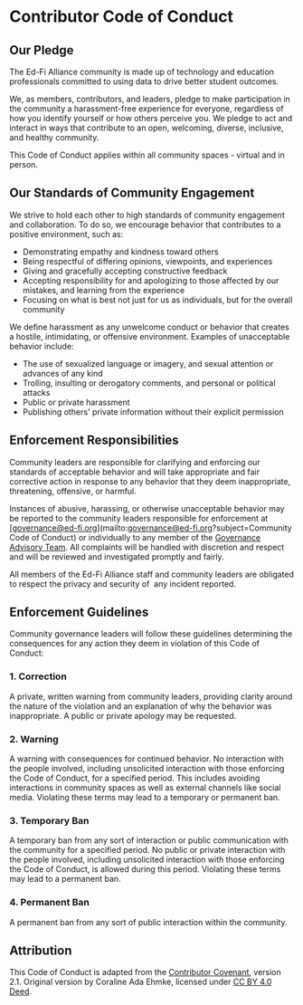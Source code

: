 # Contributor Code of Conduct

## Our Pledge

The Ed-Fi Alliance community is made up of technology and education
professionals committed to using data to drive better student outcomes.

We, as members, contributors, and leaders, pledge to make participation in the
community a harassment-free experience for everyone, regardless of how you
identify yourself or how others perceive you. We pledge to act and interact in
ways that contribute to an open, welcoming, diverse, inclusive, and healthy
community.

This Code of Conduct applies within all community spaces - virtual and in
person.

## Our Standards of Community Engagement

We strive to hold each other to high standards of community engagement and
collaboration. To do so, we encourage behavior that contributes to a positive
environment, such as:

- Demonstrating empathy and kindness toward others
- Being respectful of differing opinions, viewpoints, and experiences
- Giving and gracefully accepting constructive feedback
- Accepting responsibility for and apologizing to those affected by our
  mistakes, and learning from the experience
- Focusing on what is best not just for us as individuals, but for the overall
  community

We define harassment as any unwelcome conduct or behavior that creates a
hostile, intimidating, or offensive environment. Examples of unacceptable
behavior include:

- The use of sexualized language or imagery, and sexual attention or advances of
  any kind
- Trolling, insulting or derogatory comments, and personal or political attacks
- Public or private harassment
- Publishing others' private information without their explicit permission

## Enforcement Responsibilities

Community leaders are responsible for clarifying and enforcing our standards of
acceptable behavior and will take appropriate and fair corrective action in
response to any behavior that they deem inappropriate, threatening, offensive,
or harmful.

Instances of abusive, harassing, or otherwise unacceptable behavior may be
reported to the community leaders responsible for enforcement at
[governance@ed-fi.org](mailto:governance@ed-fi.org?subject=Community Code of
Conduct) or individually to any member of the
[Governance Advisory Team](https://www.ed-fi.org/community/). All complaints
will be handled with discretion and respect and will be reviewed and
investigated promptly and fairly.

All members of the Ed-Fi Alliance staff and community leaders are obligated to
respect the privacy and security of  any incident reported.

## Enforcement Guidelines

Community governance leaders will follow these guidelines determining the
consequences for any action they deem in violation of this Code of Conduct:

### 1. Correction

A private, written warning from community leaders, providing clarity around the
nature of the violation and an explanation of why the behavior was
inappropriate. A public or private apology may be requested.

### 2. Warning

A warning with consequences for continued behavior. No interaction with the
people involved, including unsolicited interaction with those enforcing the Code
of Conduct, for a specified period. This includes avoiding interactions in
community spaces as well as external channels like social media. Violating these
terms may lead to a temporary or permanent ban.

### 3. Temporary Ban

A temporary ban from any sort of interaction or public communication with the
community for a specified period. No public or private interaction with the
people involved, including unsolicited interaction with those enforcing the Code
of Conduct, is allowed during this period. Violating these terms may lead to a
permanent ban.

### 4. Permanent Ban

A permanent ban from any sort of public interaction within the community.

## Attribution

This Code of Conduct is adapted from the
[Contributor Covenant](https://www.contributor-covenant.org/version/2/1/code_of_conduct.html),
version 2.1. Original version by Coraline Ada Ehmke, licensed
under [CC BY 4.0 Deed](https://creativecommons.org/licenses/by/4.0/deed.en).
